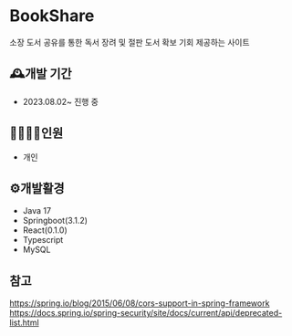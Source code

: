 # BookShare
소장 도서 공유를 통한 독서 장려 및 절판 도서 확보 기회 제공하는 사이트

## 🕰️개발 기간
* 2023.08.02~ 진행 중

## 🧑🏽‍🤝‍🧑인원
* 개인

## ⚙️개발활경
* Java 17
* Springboot(3.1.2)
* React(0.1.0)
* Typescript 
* MySQL

## 참고
https://spring.io/blog/2015/06/08/cors-support-in-spring-framework <br>
https://docs.spring.io/spring-security/site/docs/current/api/deprecated-list.html


